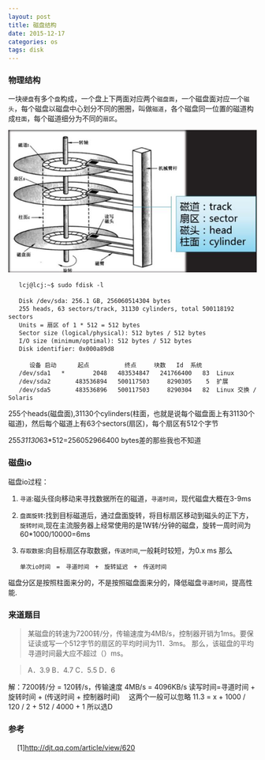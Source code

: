 ```yaml
---
layout: post
title: 磁盘结构
date: 2015-12-17
categories: os
tags: disk
---
```



### 物理结构

一块`硬盘`有多个`盘`构成，一个盘上下两面对应两个`磁盘面`，一个磁盘面对应一个`磁头`，每个磁盘以磁盘中心划分不同的圈圈，叫做`磁道`，各个磁盘同一位置的磁道构成`柱面`，每个磁道细分为不同的`扇区`。

![磁盘简图](/images/file_system/disk.jpg)

       lcj@lcj:~$ sudo fdisk -l

       Disk /dev/sda: 256.1 GB, 256060514304 bytes
       255 heads, 63 sectors/track, 31130 cylinders, total 500118192 sectors
       Units = 扇区 of 1 * 512 = 512 bytes
       Sector size (logical/physical): 512 bytes / 512 bytes
       I/O size (minimum/optimal): 512 bytes / 512 bytes
       Disk identifier: 0x000a89d8

          设备 启动      起点          终点     块数   Id  系统
       /dev/sda1   *        2048   483534847   241766400   83  Linux
       /dev/sda2       483536894   500117503     8290305    5  扩展
       /dev/sda5       483536896   500117503     8290304   82  Linux 交换 / Solaris

255个heads(磁盘面),31130个cylinders(柱面，也就是说每个磁盘面上有31130个磁道)，然后每个磁道上有63个sectors(扇区)，每个扇区有512个字节

255*31130*63*512=256052966400 bytes差的那些我也不知道

### 磁盘io
磁盘io过程：

1.  `寻道`:磁头径向移动来寻找数据所在的磁道，`寻道时间`，现代磁盘大概在3-9ms
2.  `盘面旋转`:找到目标磁道后，通过盘面旋转，将目标扇区移动到磁头的正下方，`旋转时间`,现在主流服务器上经常使用的是1W转/分钟的磁盘，旋转一周时间为60*1000/10000=6ms
3.  `存取数据`:向目标扇区存取数据，`传送时间`,一般耗时较短，为0.x ms
那么
 
        单次io时间　=　寻道时间　+　旋转延迟　+　传送时间

磁盘分区是按照柱面来分的，不是按照磁盘面来分的，降低磁盘`寻道时间`，提高性能.

### 来道题目
>某磁盘的转速为7200转/分，传输速度为4MB/s，控制器开销为1ms。要保证读或写一个512字节的扇区的平均时间为11．3ms。
那么，该磁盘的平均寻道时间最大应不超过（）ms。

>A．3.9     B．4.7     C．5.5     D．6

解：7200转/分 = 120转/s，传输速度 4MB/s = 4096KB/s
读写时间=寻道时间 + 旋转时间 + (传送时间 + 控制器时间) 　这两个一般可以忽略
  11.3    =  x          + 1000 / 120 / 2  + 512 / 4000 + 1
所以选D

### 参考　
　
[1]<http://djt.qq.com/article/view/620>
